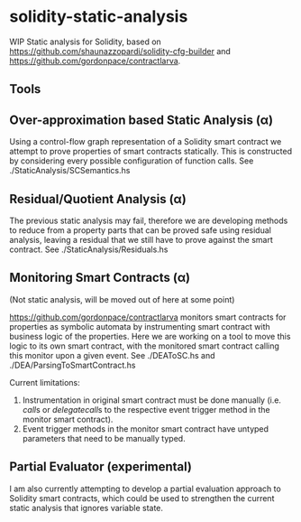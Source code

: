 # solidity-static-analysis
WIP Static analysis for Solidity, based on https://github.com/shaunazzopardi/solidity-cfg-builder and https://github.com/gordonpace/contractlarva.

Tools
---

Over-approximation based Static Analysis (α)
-----------

Using a control-flow graph representation of a Solidity smart contract we attempt to prove properties of smart contracts statically. This is constructed by considering every possible configuration of function calls. See ./StaticAnalysis/SCSemantics.hs

Residual/Quotient Analysis (α)
-----------

The previous static analysis may fail, therefore we are developing methods to reduce from a property parts that can be proved safe using residual analysis, leaving a residual that we still have to prove against the smart contract. See ./StaticAnalysis/Residuals.hs

Monitoring Smart Contracts (α)
-----------
(Not static analysis, will be moved out of here at some point)

https://github.com/gordonpace/contractlarva monitors smart contracts for properties as symbolic automata by instrumenting smart contract with business logic of the properties. Here we are working on a tool to move this logic to its own smart contract, with the monitored smart contract calling this monitor upon a given event. See ./DEAToSC.hs and ./DEA/ParsingToSmartContract.hs

Current limitations: 

1. Instrumentation in original smart contract must be done manually (i.e. <i>call</i>s or <i>delegatecall</i>s to the respective event trigger method in the monitor smart contract).
2. Event trigger methods in the monitor smart contract have untyped parameters that need to be manually typed.

Partial Evaluator (experimental)
-----------

I am also currently attempting to develop a partial evaluation approach to Solidity smart contracts, which could be used to strengthen the current static analysis that ignores variable state.
